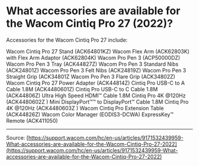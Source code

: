 # What accessories are available for the Wacom Cintiq Pro 27 (2022)?

Accessories for the Wacom Cintiq Pro 27 include:

Wacom Cintiq Pro 27 Stand (ACK64801KZ)
Wacom Flex Arm (ACK62803K) with Flex Arm Adaptor (ACK62804K)
Wacom Pro Pen 3 (ACP50000DZ)
Wacom Pro Pen 3 Tray (ACK44827Z)
Wacom Pro Pen 3 Standard Nibs (ACK24801Z)
Wacom Pro Pen 3 Felt Nibs (ACK24819Z)
Wacom Pro Pen 3 Straight Grip (ACK34801Z
Wacom Pro Pen 3 Flare Grip (ACK34802Z)
Wacom Cintiq Pro 27 Power Adapter (ACK44814Z)
Cintiq Pro USB-C to A Cable 1.8M (ACK4480601Z)
Cintiq Pro USB-C to C Cable 1.8M (ACK44806Z)
Ultra High Speed HDMI™ Cable 1.8M
Cintiq Pro 4K @120Hz (ACK4480602Z )
Mini DisplayPort™™ to DisplayPort™ Cable 1.8M
Cintiq Pro 4K @120Hz (ACK4480603Z )
Wacom Cintiq Pro Extension Table (ACK44826Z)
Wacom Color Manager (EODIS3-DCWA)
ExpressKey™ Remote (ACK411050)

---
Source: [https://support.wacom.com/hc/en-us/articles/9171532439959-What-accessories-are-available-for-the-Wacom-Cintiq-Pro-27-2022](https://support.wacom.com/hc/en-us/articles/9171532439959-What-accessories-are-available-for-the-Wacom-Cintiq-Pro-27-2022)
